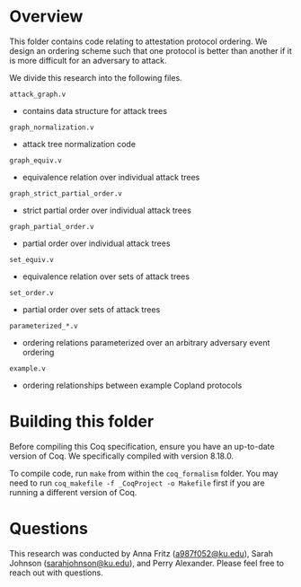 # Overview 

This folder contains code relating to attestation protocol ordering. We design an ordering scheme such that one protocol is better than another if it is more difficult for an adversary to attack.   

We divide this research into the following files. 

`attack_graph.v` 
- contains data structure for attack trees 

`graph_normalization.v`
- attack tree normalization code 

`graph_equiv.v`
- equivalence relation over individual attack trees

`graph_strict_partial_order.v` 
- strict partial order over individual attack trees

`graph_partial_order.v`
- partial order over individual attack trees

`set_equiv.v`
- equivalence relation over sets of attack trees

`set_order.v`
- partial order over sets of attack trees

`parameterized_*.v`
- ordering relations parameterized over an arbitrary adversary event ordering

`example.v`
- ordering relationships between example Copland protocols

# Building this folder

Before compiling this Coq specification, ensure you have an up-to-date version of Coq. We specifically compiled with version 8.18.0. 

To compile code, run `make` from within the `coq_formalism` folder. You may need to run `coq_makefile -f _CoqProject -o Makefile` first if you are running a different version of Coq.

# Questions 

This research was conducted by Anna Fritz (a987f052@ku.edu), Sarah Johnson (sarahjohnson@ku.edu), and Perry Alexander. Please feel free to reach out with questions. 